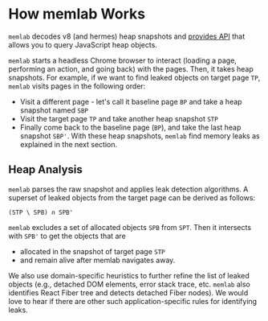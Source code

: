 # How memlab Works
`memlab` decodes v8 (and hermes) heap snapshots and [provides API](/docs/heap/querying) that allows you to query JavaScript heap objects.

`memlab` starts a headless Chrome browser to interact (loading a page, performing an action, and going back) with the pages. Then, it takes heap snapshots. For example, if we want to find leaked objects on target page `TP`, `memlab` visits pages in the following order:
* Visit a different page - let's call it baseline page `BP` and take a heap snapshot named `SBP`
* Visit the target page `TP` and take another heap snapshot
`STP`
* Finally come back to the baseline page (`BP`), and take the last heap snapshot `SBP'`.
With these heap snapshots, `memlab` find memory leaks as explained in the next section.

## Heap Analysis
`memlab` parses the raw snapshot and applies leak detection algorithms. A superset of leaked objects from the target page can be derived as follows:

```(STP \ SPB) ∩ SPB'```

`memlab` excludes a set of allocated objects `SPB` from `SPT`. Then it intersects with `SPB'` to get the objects that are
- allocated in the snapshot of target page `STP`
- and remain alive after memlab navigates away.

We also use domain-specific heuristics to further refine the list of leaked objects (e.g., detached DOM elements, error stack trace, etc. `memlab` also identifies React Fiber tree and detects detached Fiber nodes). We would love to hear if there are other such application-specific rules for identifying leaks.
